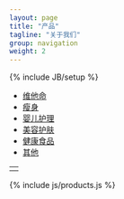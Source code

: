 ```yaml
---
layout: page
title: "产品"
tagline: "关于我们"
group: navigation
weight: 2
---
```

{% include JB/setup %}

<div class="navbar">
  <div class="navbar-inner">
    <div class="container">
      <ul class="nav">
	      <li class="active" category="vitamins"><a href="#">维他命</a></li>
		    <li category="weight loss"><a href="#">瘦身</a></li>
		    <li category="baby care"><a href="#">婴儿护理</a></li>
		    <li category="skin care"><a href="#">美容护肤</a></li>
		    <li category="healthy food"><a href="#">健康食品</a></li>
		    <li category="others"><a href="#">其他</a></li>
      </ul>
    </div>
  </div>
</div>

<div>
	<table id="products"><tr><td/></tr></table>
	<div id="pager"/>
</div>

{% include js/products.js %}